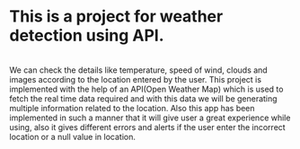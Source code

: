 # This is a project for weather detection using API. 
<br>
We can check the details like temperature, speed of wind, clouds and images according to the location entered by the user. This project is implemented with the help of an API(Open Weather Map) which is used to fetch the real time data required and with this data we will be generating multiple information related to the location. Also this app has been implemented in such a manner that it will give user a great experience while using, also it gives different errors and alerts if the user enter the incorrect location or a null value in location.